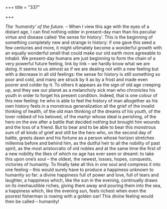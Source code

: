 +++
title = "337"

+++

*The ‘humanity’ of the future.* – When I view this age with the eyes of a distant age, I can find nothing odder in present-day man than his peculiar virtue and disease called ‘the sense for history’. This is the beginning of something completely new and strange in history: if one gave this seed a few centuries and more, it might ultimately become a wonderful growth with an equally wonderful smell that could make our old earth more agreeable to inhabit. We present-day humans are just beginning to form the chain of a very powerful future feeling, link by link – we hardly know what we are doing. It seems to us almost as if we are dealing not with a new feeling but with a decrease in all old feelings: the sense for history is still something so poor and cold, and many are struck by it as by a frost and made even poorer and colder by it. To others it appears as the sign of old age creeping up, and they see our planet as a melancholy sick man who chronicles his youth in order to forget his present condition. Indeed, that is one colour of this new feeling: he who is able to feel the history of man altogether as his own history feels in a monstrous generalization all the grief of the invalid thinking of health, of the old man thinking of the dreams of his youth, of the lover robbed of his beloved, of the martyr whose ideal is perishing, of the hero on the eve after a battle that decided nothing but brought him wounds and the loss of a friend. But to bear and to be able to bear this monstrous sum of all kinds of grief and still be the hero who, on the second day of battle, greets dawn and his fortune as a person whose horizon stretches millennia before and behind him, as the dutiful heir to all the nobility of past spirit, as the most aristocratic of old nobles and at the same time the first of a new nobility the likes of which no age has ever seen or dreamt: to take this upon one’s soul – the oldest, the newest, losses, hopes, conquests, victories of humanity. To finally take all this in one soul and compress it into one feeling – this would surely have to produce a happiness unknown to humanity so far: a divine happiness full of power and love, full of tears and laughter, a happiness which, like the sun in the evening, continually draws on its inexhaustible riches, giving them away and pouring them into the sea, a happiness which, like the evening sun, feels richest when even the poorest fisherman is rowing with a golden oar\! This divine feeling would then be called – humanity\!



